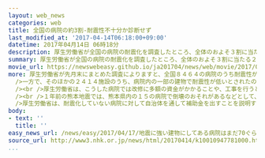 ```yaml
---
layout: web_news
categories: web
title: 全国の病院の約3割-耐震性不十分か診断せず
last_modified_at: '2017-04-14T06:18:00+09:00'
datetime: 2017年04月14日 06時18分
description: 厚生労働省が全国の病院の耐震化を調査したところ、全体のおよそ３割に当たる２４００余りは、耐震性が不十分か、診断をしていないことがわかりました。１年前の熊本地震では、倒壊のおそれから１６００人余りの患者が病院の転院や退院を余儀なくされており、厚生労働省は病院に対して早急に耐震化を進めるよう呼びかけています。
summary: 厚生労働省が全国の病院の耐震化を調査したところ、全体のおよそ３割に当たる２４００余りは、耐震性が不十分か、診断をしていないことがわかりました。１年前の熊本地震では、倒壊のおそれから１６００人余りの患者が病院の転院や退院を余儀なくされており、厚生労働省は病院に対して早急に耐震化を進めるよう呼びかけています。
movie_url: https://newswebeasy.github.io/ja201704/news/web/movie/2017/04/17/k10010947781000.mp4
more: 厚生労働省が先月末にまとめた調査によりますと、全国８４６４の病院のうち耐震性があるとされたのは７１．５％に当たる６０５０施設でした。<br /><br
  />一方で、そのほかの２４１４施設のうち、病院内の一部の建物で耐震性が低いとされたのが７０４施設。すべての建物で耐震性が低いとされたのが１４１施設。そして、古い耐震基準だった昭和５６年以前に建てられているのに、耐震性の診断をしていないのが１５６９施設でした。<br
  /><br />厚生労働省は、こうした病院では改修に多額の資金がかかることや、工事を行うと診療に影響が出ることなどから、耐震化が進んでいないと見ています。<br
  /><br />１年前の熊本地震では、熊本県内の１５の病院で倒壊のおそれがあるなどとして、１６００人余りの患者が転院や退院を余儀なくされました。<br /><br
  />厚生労働省は、耐震化していない病院に対して自治体を通して補助金を出すことを説明するとともに、耐震化を進めるよう呼びかけています
body:
- text: ''
  title: ''
easy_news_url: /news/easy/2017/04/17/地震に強い建物にしてある病院はまだ70ぐらい/
source_url: http://www3.nhk.or.jp/news/html/20170414/k10010947781000.html?utm_int=nsearch_contents_search-items_002
...
```

